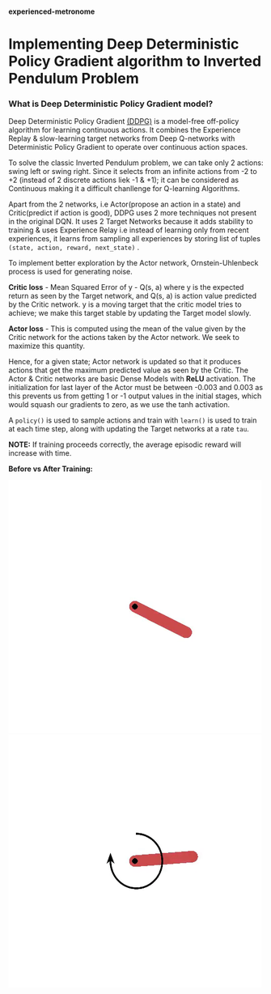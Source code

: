 #### **experienced-metronome**

# **Implementing Deep Deterministic Policy Gradient algorithm to Inverted Pendulum Problem**

### **What is Deep Deterministic Policy Gradient model?**

Deep Deterministic Policy Gradient [(DDPG)](https://keras.io/examples/rl/ddpg_pendulum/) is a model-free off-policy algorithm for learning continuous actions. It combines the Experience Replay & slow-learning target networks from Deep Q-networks with Deterministic Policy Gradient to operate over continuous action spaces. 

To solve the classic Inverted Pendulum problem, we can take only 2 actions: swing left or swing right. Since it selects from an infinite actions from -2 to +2 (instead of 2 discrete actions liek -1 & +1); it can be considered as Continuous making it a difficult chanllenge for Q-learning Algorithms.

Apart from the 2 networks, i.e Actor(propose an action in a state) and Critic(predict if action is good), DDPG uses 2 more techniques not present in the original DQN. It uses 2 Target Networks because it adds stability to training & uses Experience Relay i.e instead of learning only from recent experiences, it learns from sampling all experiences by storing list of tuples ```(state, action, reward, next_state)``` .

To implement better exploration by the Actor network, Ornstein-Uhlenbeck process is used for generating noise.

**Critic loss** - Mean Squared Error of y - Q(s, a) where y is the expected return as seen by the Target network, and Q(s, a) is action value predicted by the Critic network. y is a moving target that the critic model tries to achieve; we make this target stable by updating the Target model slowly.

**Actor loss** - This is computed using the mean of the value given by the Critic network for the actions taken by the Actor network. We seek to maximize this quantity. 

Hence, for a given state; Actor network is updated so that it produces actions that get the maximum predicted value as seen by the Critic. The Actor & Critic networks are basic Dense Models with **ReLU** activation. The initialization for last layer of the Actor must be between -0.003 and 0.003 as this prevents us from getting 1 or -1 output values in the initial stages, which would squash our gradients to zero, as we use the tanh activation.

A ```policy()``` is used to sample actions and train with ```learn()``` is used to train at each time step, along with updating the Target networks at a rate ```tau```.

**NOTE:** If training proceeds correctly, the average episodic reward will increase with time.

**Before vs After Training:**

![](https://github.com/anubhavde/experienced-metronome/blob/main/before.gif) ![](https://github.com/anubhavde/experienced-metronome/blob/main/after.gif)
